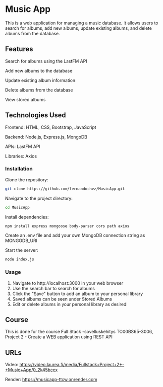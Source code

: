 # Music App
This is a web application for managing a music database. It allows users to search for albums, add new albums, update existing albums, and delete albums from the database.

## Features

Search for albums using the LastFM API

Add new albums to the database

Update existing album information

Delete albums from the database

View stored albums

## Technologies Used
Frontend: HTML, CSS, Bootstrap, JavaScript

Backend: Node.js, Express.js, MongoDB

APIs: LastFM API

Libraries: Axios


### Installation

Clone the repository: 
```bash
git clone https://github.com/fernandochvz/MusicApp.git
```
Navigate to the project directory:
```bash
cd MusicApp
```
Install dependencies: 
```bash
npm install express mongoose body-parser cors path axios
```
Create an .env file and add your own MongoDB connection string as MONGODB_URI

Start the server: 
```bash
node index.js
```
### Usage

1. Navigate to http://localhost:3000 in your web browser
2. Use the search bar to search for albums
3. Click the "Save" button to add an album to your personal library
4. Saved albums can be seen under Stored Albums
5. Edit or delete albums in your personal library as desired

## Course
This is done for the course Full Stack -sovelluskehitys TO00BS65-3006, Project 2 - Create a WEB application using REST API

## URLs
Video: https://video.laurea.fi/media/Fullstack+Project+2+-+Music+App/0_2k45bccx

Render: https://musicapp-ttcw.onrender.com
